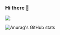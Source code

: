 ### Hi there 👋


<a href="버튼을 눌렀을 때 이동할 링크" target="_blank"><img src="https://img.shields.io/badge/뱃지레이블-배경색?style=뱃지모양&logo=#E34F26&logoColor=로고색상"/></a>


![Anurag's GitHub stats](https://github-readme-stats.vercel.app/api?username=jinhengxi&show_icons=true&theme=radical)
